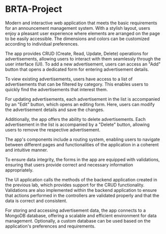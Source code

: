 # BRTA-Project
Modern and interactive web application that meets the basic requirements for an announcement management system. With a stylish layout, users enjoy a pleasant user experience where elements are arranged on the page to be easily accessible. The dimensions and colors can be customized according to individual preferences.

The app provides CRUD (Create, Read, Update, Delete) operations for advertisements, allowing users to interact with them seamlessly through the user interface (UI). To add a new advertisement, users can access an "Add" button that opens a dedicated form for entering advertisement details.

To view existing advertisements, users have access to a list of advertisements that can be filtered by category. This enables users to quickly find the advertisements that interest them.

For updating advertisements, each advertisement in the list is accompanied by an "Edit" button, which opens an editing form. Here, users can modify the advertisement details and save the changes.

Additionally, the app offers the ability to delete advertisements. Each advertisement in the list is accompanied by a "Delete" button, allowing users to remove the respective advertisement.

The app's components include a routing system, enabling users to navigate between different pages and functionalities of the application in a coherent and intuitive manner.

To ensure data integrity, the forms in the app are equipped with validations, ensuring that users provide correct and necessary information appropriately.

The UI application calls the methods of the backend application created in the previous lab, which provides support for the CRUD functionality. Validations are also implemented within the backend application to ensure that actions performed in the controllers are validated properly and that the data is correct and consistent.

For storing and accessing advertisement data, the app connects to a MongoDB database, offering a scalable and efficient environment for data management. Optionally, a custom database can be used based on the application's preferences and requirements.

